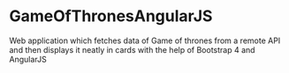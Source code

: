 # GameOfThronesAngularJS
Web application which fetches data of Game of thrones from a remote API and then displays it neatly in cards with the help of Bootstrap 4 and AngularJS 
